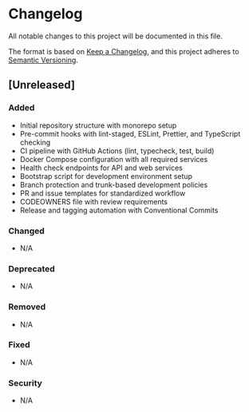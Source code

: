 # Changelog

All notable changes to this project will be documented in this file.

The format is based on [Keep a Changelog](https://keepachangelog.com/en/1.0.0/),
and this project adheres to [Semantic Versioning](https://semver.org/spec/v2.0.0.html).

## [Unreleased]

### Added

- Initial repository structure with monorepo setup
- Pre-commit hooks with lint-staged, ESLint, Prettier, and TypeScript checking
- CI pipeline with GitHub Actions (lint, typecheck, test, build)
- Docker Compose configuration with all required services
- Health check endpoints for API and web services
- Bootstrap script for development environment setup
- Branch protection and trunk-based development policies
- PR and issue templates for standardized workflow
- CODEOWNERS file with review requirements
- Release and tagging automation with Conventional Commits

### Changed

- N/A

### Deprecated

- N/A

### Removed

- N/A

### Fixed

- N/A

### Security

- N/A

